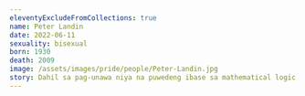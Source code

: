 ```yaml
---
eleventyExcludeFromCollections: true
name: Peter Landin
date: 2022-06-11
sexuality: bisexual
born: 1930
death: 2009
image: /assets/images/pride/people/Peter-Landin.jpg
story: Dahil sa pag-unawa niya na puwedeng ibase sa mathematical logic ang mga computer program, nagkaroon ng mga programming language na naiintindihan ng maraming machines. Siya rin ang nag-coin ng term na <i>syntactic sugar.</i>
---
```


